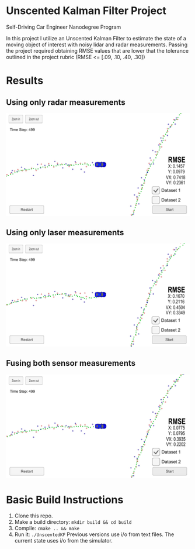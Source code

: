 # Unscented Kalman Filter Project 
Self-Driving Car Engineer Nanodegree Program

In this project I utilize an Unscented Kalman Filter to estimate the state of a moving object of interest with noisy lidar and radar measurements. Passing the project required obtaining RMSE values that are lower that the tolerance outlined in the project rubric (RMSE <= [.09, .10, .40, .30]) 

# Results

## Using only radar measurements
![Radar only](radar_only.jpg)

## Using only laser measurements
![Laser only](laser_only.jpg)

## Fusing both sensor measurements
![Fused](sensor_fusion.jpg)

# Basic Build Instructions

1. Clone this repo.
2. Make a build directory: `mkdir build && cd build`
3. Compile: `cmake .. && make`
4. Run it: `./UnscentedKF` Previous versions use i/o from text files.  The current state uses i/o
from the simulator.

